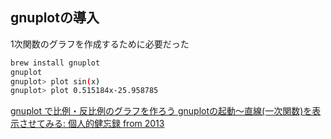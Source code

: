 ## gnuplotの導入

1次関数のグラフを作成するために必要だった

```sh
brew install gnuplot
gnuplot
gnuplot> plot sin(x)
gnuplot> plot 0.515184x-25.958785
```

[gnuplot で比例・反比例のグラフを作ろう gnuplotの起動〜直線(一次関数)を表示させてみる: 個人的健忘録 from 2013](http://bluearth.cocolog-nifty.com/blog/2013/12/gnuplot-1-b278.html)
